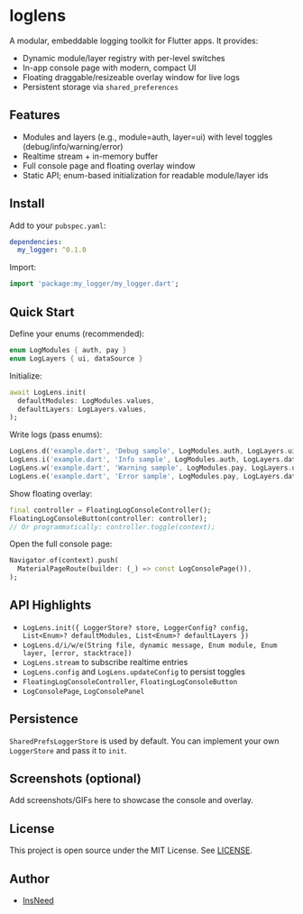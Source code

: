 # loglens

A modular, embeddable logging toolkit for Flutter apps. It provides:

- Dynamic module/layer registry with per-level switches
- In-app console page with modern, compact UI
- Floating draggable/resizeable overlay window for live logs
- Persistent storage via `shared_preferences`

## Features

- Modules and layers (e.g., module=auth, layer=ui) with level toggles (debug/info/warning/error)
- Realtime stream + in-memory buffer
- Full console page and floating overlay window
- Static API; enum-based initialization for readable module/layer ids

## Install

Add to your `pubspec.yaml`:

```yaml
dependencies:
  my_logger: ^0.1.0
```

Import:

```dart
import 'package:my_logger/my_logger.dart';
```

## Quick Start

Define your enums (recommended):

```dart
enum LogModules { auth, pay }
enum LogLayers { ui, dataSource }
```

Initialize:

```dart
await LogLens.init(
  defaultModules: LogModules.values,
  defaultLayers: LogLayers.values,
);
```

Write logs (pass enums):

```dart
LogLens.d('example.dart', 'Debug sample', LogModules.auth, LogLayers.ui);
LogLens.i('example.dart', 'Info sample', LogModules.auth, LogLayers.dataSource);
LogLens.w('example.dart', 'Warning sample', LogModules.pay, LogLayers.ui);
LogLens.e('example.dart', 'Error sample', LogModules.pay, LogLayers.dataSource, 'SomeError');
```

Show floating overlay:

```dart
final controller = FloatingLogConsoleController();
FloatingLogConsoleButton(controller: controller);
// Or programmatically: controller.toggle(context);
```

Open the full console page:

```dart
Navigator.of(context).push(
  MaterialPageRoute(builder: (_) => const LogConsolePage()),
);
```

## API Highlights

- `LogLens.init({ LoggerStore? store, LoggerConfig? config, List<Enum>? defaultModules, List<Enum>? defaultLayers })`
- `LogLens.d/i/w/e(String file, dynamic message, Enum module, Enum layer, [error, stacktrace])`
- `LogLens.stream` to subscribe realtime entries
- `LogLens.config` and `LogLens.updateConfig` to persist toggles
- `FloatingLogConsoleController`, `FloatingLogConsoleButton`
- `LogConsolePage`, `LogConsolePanel`

## Persistence

`SharedPrefsLoggerStore` is used by default. You can implement your own `LoggerStore` and pass it to `init`.

## Screenshots (optional)

Add screenshots/GIFs here to showcase the console and overlay.

## License

This project is open source under the MIT License. See [LICENSE](LICENSE).

## Author

- [InsNeed](https://github.com/InsNeed)
